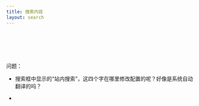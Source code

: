 ```yaml
---
title: 搜索内容
layout: search
---
```


<br><br><br>
&nbsp;&nbsp;&nbsp;&nbsp;

问题：

- 搜索框中显示的“站内搜索”，这四个字在哪里修改配置的呢？好像是系统自动翻译的吗？

- 